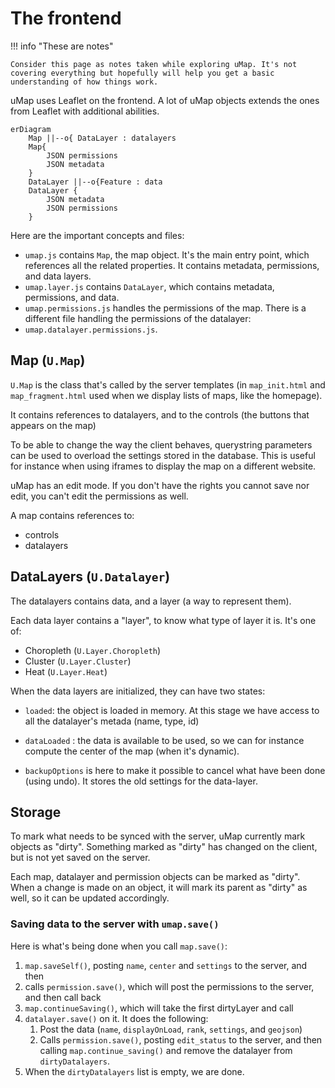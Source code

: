 # The frontend

!!! info "These are notes"

    Consider this page as notes taken while exploring uMap. It's not covering everything but hopefully will help you get a basic understanding of how things work.

uMap uses Leaflet on the frontend. A lot of uMap objects extends the ones from Leaflet with additional abilities.

```mermaid
erDiagram
    Map ||--o{ DataLayer : datalayers
    Map{
	    JSON permissions
	    JSON metadata
    }
    DataLayer ||--o{Feature : data
    DataLayer {
	    JSON metadata
	    JSON permissions
    }
```

Here are the important concepts and files:

- `umap.js` contains `Map`, the map object. It's the main entry point, which references all the related properties. It contains metadata, permissions, and data layers.
- `umap.layer.js` contains `DataLayer`, which contains metadata, permissions, and data.
- `umap.permissions.js` handles the permissions of the map. There is a different file handling the permissions of the datalayer:
- `umap.datalayer.permissions.js`.

## Map (`U.Map`)

`U.Map` is the class that's called by the server templates (in `map_init.html` and `map_fragment.html` used when we display lists of maps, like the homepage).

It contains references to datalayers, and to the controls (the buttons that appears on the map)

To be able to change the way the client behaves, querystring parameters can be used to overload the settings stored in the database. This is useful for instance when using iframes to display the map on a different website.

uMap has an edit mode. If you don't have the rights you cannot save nor edit, you can't edit the permissions as well.

A map contains references to:

- controls
- datalayers

## DataLayers (`U.Datalayer`)

The datalayers contains data, and a layer (a way to represent them).

Each data layer contains a "layer", to know what type of layer it is. It's one of:

- Choropleth (`U.Layer.Choropleth`)
- Cluster (`U.Layer.Cluster`)
- Heat (`U.Layer.Heat`)

When the data layers are initialized, they can have two states:
- `loaded`: the object is loaded in memory. At this stage we have access to all the datalayer's metada (name, type, id)
- `dataLoaded` : the data is available to be used, so we can for instance compute the center of the map (when it's dynamic).

- `backupOptions` is here to make it possible to cancel what have been done (using undo). It stores the old settings for the data-layer.

## Storage

To mark what needs to be synced with the server, uMap currently mark objects as "dirty". Something marked as "dirty" has changed on the client, but is not yet saved on the server.

Each map, datalayer and permission objects can be marked as "dirty". When a change is made on an object, it will mark its parent as "dirty" as well, so it can be updated accordingly.

### Saving data to the server with `umap.save()`

Here is what's being done when you call `map.save()`:

1. `map.saveSelf()`, posting `name`, `center` and `settings` to the server, and then
2. calls `permission.save()`, which will post the permissions to the server, and then call back
3. `map.continueSaving()`, which will take the first dirtyLayer and call
4. `datalayer.save()` on it. It does the following:
	1. Post the data (`name`, `displayOnLoad`, `rank`, `settings`, and `geojson`)
	2. Calls `permission.save()`, posting `edit_status` to the server, and then calling `map.continue_saving()` and remove the datalayer from `dirtyDatalayers`.
5. When the `dirtyDatalayers` list is empty, we are done.
